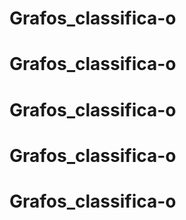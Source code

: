 # Grafos_classifica-o
# Grafos_classifica-o
# Grafos_classifica-o
# Grafos_classifica-o
# Grafos_classifica-o

